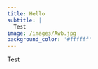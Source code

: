```yaml
---
title: Hello
subtitle: |
  Test
image: /images/Awb.jpg
background_color: '#ffffff'
---
```





Test
